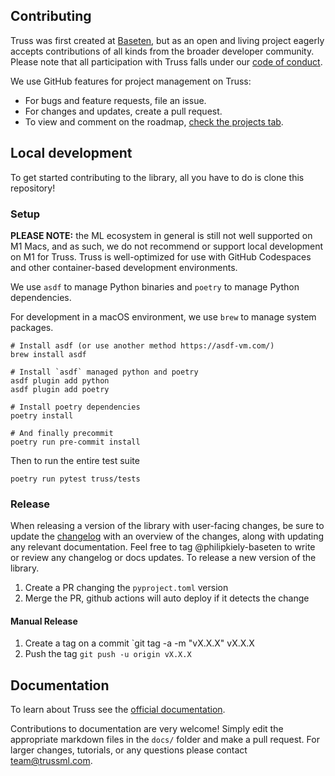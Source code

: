 ## Contributing

Truss was first created at [Baseten](https://baseten.co), but as an open and living project eagerly accepts contributions of all kinds from the broader developer community. Please note that all participation with Truss falls under our [code of conduct](CODE_OF_CONDUCT.md).

We use GitHub features for project management on Truss:

* For bugs and feature requests, file an issue.
* For changes and updates, create a pull request.
* To view and comment on the roadmap, [check the projects tab](https://github.com/orgs/basetenlabs/projects/3).

## Local development

To get started contributing to the library, all you have to do is clone this repository!

### Setup

**PLEASE NOTE:** the ML ecosystem in general is still not well supported on M1 Macs, and as such, we do not recommend or support local development on M1 for Truss. Truss is well-optimized for use with GitHub Codespaces and other container-based development environments.

We use `asdf` to manage Python binaries and `poetry` to manage Python dependencies.

For development in a macOS environment, we use `brew` to manage system packages.

```
# Install asdf (or use another method https://asdf-vm.com/)
brew install asdf

# Install `asdf` managed python and poetry
asdf plugin add python
asdf plugin add poetry

# Install poetry dependencies
poetry install

# And finally precommit
poetry run pre-commit install
```

Then to run the entire test suite

```
poetry run pytest truss/tests
```

### Release

When releasing a version of the library with user-facing changes, be sure to update the [changelog](docs/CHANGELOG.md) with an overview of the changes, along with updating any relevant documentation. Feel free to tag @philipkiely-baseten to write or review any changelog or docs updates.
To release a new version of the library.

1. Create a PR changing the `pyproject.toml` version
2. Merge the PR, github actions will auto deploy if it detects the change

#### Manual Release

1. Create a tag on a commit `git tag -a -m "vX.X.X" vX.X.X
2. Push the tag  `git push -u origin vX.X.X`

## Documentation

To learn about Truss see the [official documentation](https://truss.baseten.co).

Contributions to documentation are very welcome! Simply edit the appropriate markdown files in the `docs/` folder and make a pull request. For larger changes, tutorials, or any questions please contact [team@trussml.com](mailto:team@trussml.com).